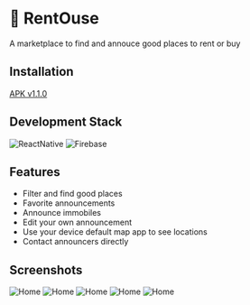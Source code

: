 
# 🏡 RentOuse

A marketplace to find and annouce good places to rent or buy 


## Installation
[APK v1.1.0](https://www.file.io/Eafj/download/OBLLW4utFmU8)

## Development Stack

![ReactNative](https://img.shields.io/static/v1?label=APP&message=React-Native&color=61DAFB&style=for-the-badge&logo=react)
![Firebase](https://img.shields.io/static/v1?label=Backend&message=Firebase&color=ffc400&style=for-the-badge&logo=firebase)


## Features

- Filter and find good places
- Favorite announcements
- Announce immobiles
- Edit your own announcement
- Use your device default map app to see locations
- Contact announcers directly 


## Screenshots

![Home](https://i.imgur.com/LFc19Br.png)
![Home](https://i.imgur.com/xsXEb7D.png)
![Home](https://i.imgur.com/zAeVMVT.png)
![Home](https://i.imgur.com/xK0QYPl.png)
![Home](https://i.imgur.com/8LrmYgx.png)
    
